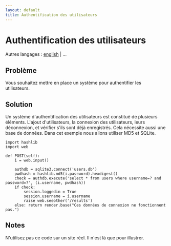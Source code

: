 ```yaml
---
layout: default
title: Authentification des utilisateurs
---
```


# Authentification des utilisateurs

Autres langages : [english](/../userauth) | ...

## Problème

Vous souhaitez mettre en place un système pour authentifier les utilisateurs.

## Solution

Un système d'authentification des utilisateurs est constitué de plusieurs éléments. L'ajout d'utilisateurs, la connexion des utilisateurs, leurs déconnexion, et vérifier s'ils sont déjà enregistrés. Cela nécessite aussi une base de données. Dans cet exemple nous allons utiliser MD5 et SQLite.

    import hashlib
    import web

    def POST(self):
        i = web.input()

        authdb = sqlite3.connect('users.db')
        pwdhash = hashlib.md5(i.password).hexdigest()
        check = authdb.execute('select * from users where username=? and password=?', (i.username, pwdhash))
        if check:
            session.loggedin = True
            session.username = i.username
            raise web.seeother('/results')
        else: return render.base("Ces données de connexion ne fonctionnent pas.")

## Notes

N'utilisez pas ce code sur un site réel. Il n'est là que pour illustrer.

